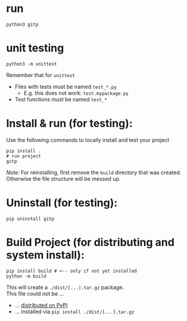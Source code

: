 # run
```
python3 gitp
```


# unit testing
```
python3 -m unittest
```

Remember that for `unittest`
- Files with tests must be named `test_*.py`
  - E.g. this does not work: `test.mypackage.py`
- Test functions must be named `test_*`


# Install & run (for testing):
Use the following commands to locally install and test your project
```
pip install .
# run project
gitp
```

*Note:* For reinstalling, first remove the `build` directory that was created. Otherwise the file structure will be messed up.

# Uninstall (for testing):
```
pip uninstall gitp
```

# Build Project (for distributing and system install):

```
pip install build # <-- only if not yet installed
python -m build
```

This will create a `./dist/[...].tar.gz` package. <br>
This file could not be ...
- ... [distributed on PyPI](https://packaging.python.org/en/latest/tutorials/packaging-projects/#uploading-the-distribution-archives)
- ... installed via `pip install ./dist/[...].tar.gz`


